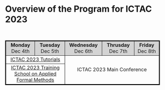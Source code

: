 <!--   ---
layout: speaker-overview
title: ""
--- -->

# Overview of the Program for ICTAC 2023

<div class="col-sm-10">
        <p> <br/> </p> 
</div> 

 <table style="border:2px solid black;">
 <tbody>
  <tr style="text-align: center"> 
    <td bgcolor="#D3D3D3" style="border:1px solid black;width: 300px;"><b> Monday </b> <br/> Dec 4th  </td>
    <td bgcolor="#D3D3D3" style="border:1px solid black;width: 300px;"><b> Tuesday </b> <br/> Dec 5th  </td>
    <td bgcolor="#D3D3D3" style="border:1px solid black;width: 300px;"><b> Wednesday</b> <br/> Dec 6th </td>
    <td bgcolor="#D3D3D3" style="border:1px solid black;width: 300px;"><b> Thrusday</b> <br/> Dec 7th </td>
    <td bgcolor="#D3D3D3" style="border:1px solid black;width: 300px;"><b> Friday</b> <br/> Dec 8th </td>
  </tr>
  <tr style="text-align: center" >
    <td colspan="2" style="border:1px solid black;">
      <a href="https://ictac2023.compsust.utec.edu.pe/tutorials/" > ICTAC 2023 Tutorials </a> 
    </td>
    <td colspan="3" rowspan="2" style="border:1px solid black;">
      ICTAC 2023 Main Conference 
    </td>
  </tr>
  <tr style="text-align: center">
    <td colspan="2" style="border:1px solid black;">
      <a href="https://ictac2023.compsust.utec.edu.pe/school/" > ICTAC 2023 Training School on Applied Formal Methods </a> 
    </td>
  </tr>
</tbody>
</table> 
